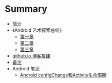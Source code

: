 # Summary

* [简介](README.md)
* 《Android 艺术探索总结》
  * [第一章](androidkai-fa-bi-ji/di-yi-zhang-android-sheng-ming-zhou-qi-he-qi-dong-mo-shi.md)
  * [第二章](androidkai-fa-bi-ji/di-er-zhang.md)
  * [第三章](androidkai-fa-bi-ji/di-san-zhang.md)
* [github.io 博客搭建](/githubio-da-jian-bo-ke.md)
* [备注](bei-zhu.md)
* Android 笔记
  * [Android  configChange和Activity生命周期](android-configchange-he-activity-sheng-ming-zhou-qi.md)

